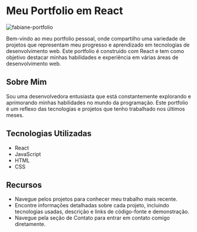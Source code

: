 # Meu Portfolio em React

![fabiane-portfolio](https://github.com/FabianeElla/Portfolio/assets/124746177/f6bd4ace-01ff-41e7-98e6-9f54ce051fb2)

<p>Bem-vindo ao meu portfolio pessoal, onde compartilho uma variedade de projetos que representam meu progresso e aprendizado em tecnologias de desenvolvimento web. Este portfolio é construído com React e tem como objetivo destacar minhas habilidades e experiência em várias áreas de desenvolvimento web.</p>

## Sobre Mim

Sou uma desenvolvedora entusiasta que está constantemente explorando e aprimorando minhas habilidades no mundo da programação. Este portfolio é um reflexo das tecnologias e projetos que tenho trabalhado nos últimos meses.

## Tecnologias Utilizadas

* React
* JavaScript
* HTML
* CSS

## Recursos

* Navegue pelos projetos para conhecer meu trabalho mais recente.
* Encontre informações detalhadas sobre cada projeto, incluindo tecnologias usadas, descrição e links de código-fonte e demonstração.
* Navegue pela seção de Contato para entrar em contato comigo diretamente.
